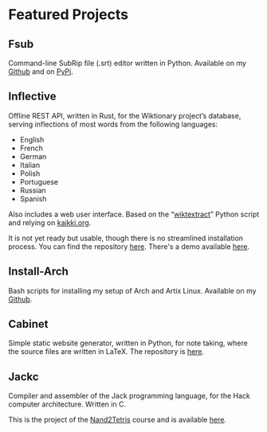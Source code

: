 # Featured Projects

## Fsub
Command-line SubRip file (.srt) editor written in Python. Available on my
[Github](https://github.com/augustogunsch/fsub) and on
[PyPi](https://pypi.org/project/fsub/).

## Inflective
Offline REST API, written in Rust, for the Wiktionary project’s database,
serving inflections of most words from the following languages:

- English
- French
- German
- Italian
- Polish
- Portuguese
- Russian 
- Spanish

Also includes a web user interface. Based on the
“[wiktextract](https://pypi.org/project/wiktextract)” Python script and relying
on [kaikki.org](https://kaikki.org).

It is not yet ready but usable, though there is no streamlined installation
process. You can find the repository
[here](https://github.com/augustogunsch/inflectived). There's a demo available <a href="http://inflective.augustogunsch.com"
target="_blank">here</a>.

## Install-Arch
Bash scripts for installing my setup of Arch and Artix Linux. Available on my
[Github](https://github.com/augustogunsch/install-arch).

## Cabinet
Simple static website generator, written in Python, for note taking, where the
source files are written in LaTeX. The repository is <a
href="https://github.com/augustogunsch/Cabinet">here</a>.

## Jackc
Compiler and assembler of the Jack programming language, for the Hack computer architecture. Written in C.

This is the project of the [Nand2Tetris](https://www.nand2tetris.org) course
and is available [here](https://github.com/augustogunsch/jackc).
